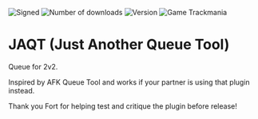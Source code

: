 ![Signed](https://img.shields.io/badge/Signed-Yes-00AA00)
![Number of downloads](https://img.shields.io/badge/dynamic/json?query=downloads&url=https%3A%2F%2Fopenplanet.dev%2Fapi%2Fplugin%2F758&label=Downloads&color=purple)
![Version](https://img.shields.io/badge/dynamic/json?query=version&url=https%3A%2F%2Fopenplanet.dev%2Fapi%2Fplugin%2F758&label=Version&color=red)
![Game Trackmania](https://img.shields.io/badge/Game-Trackmania-blue)

# JAQT (Just Another Queue Tool)

Queue for 2v2.

Inspired by AFK Queue Tool and works if your partner is using that plugin instead.

Thank you Fort for helping test and critique the plugin before release!

<!-- ![Signed](https://img.shields.io/badge/Signed-School_Mode-CC1199) -->
<!-- ![Game Maniaplanet](https://img.shields.io/badge/Game-Maniaplanet_4-blue) -->
<!-- ![Game Turbo](https://img.shields.io/badge/Game-Turbo-blue) -->
